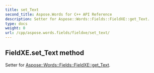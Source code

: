 ```yaml
---
title: set_Text
second_title: Aspose.Words for C++ API Reference
description: Setter for Aspose::Words::Fields::FieldXE::get_Text. 
type: docs
weight: 0
url: /cpp/aspose.words.fields/fieldxe/set_text/
---
```

## FieldXE.set_Text method


Setter for [Aspose::Words::Fields::FieldXE::get_Text](./get_text/).

